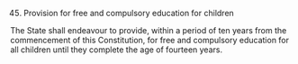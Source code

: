 45. Provision for free and compulsory education for children

The State shall endeavour to provide, within a period of ten years from the commencement of this Constitution, for free and compulsory education for all children until they complete the age of fourteen years.


